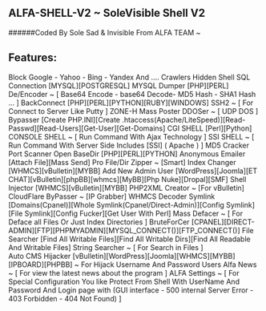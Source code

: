## ALFA-SHELL-V2 ~ SoleVisible Shell V2

######Coded By Sole Sad & Invisible From ALFA TEAM ~

Features:
-------------------------------------------------------------------------------
Block Google - Yahoo - Bing - Yandex And .... Crawlers
Hidden Shell
SQL Connection [MYSQL][POSTGRESQL]
MYSQL Dumper [PHP][PERL]
De/Encoder ~ [ Base64 Encode - base64 Decode- MD5 Hash - SHA1 Hash ... ]
BackConnect [PHP][PERL][PYTHON][RUBY][WINDOWS]
SSH2 ~ [ For Connect to Server Like Putty ]
ZONE-H Mass Poster
DDOSer ~ [ UDP DOS ]
Bypasser [Create PHP.INI][Create .htaccess(Apache/LiteSpeed)][Read-Passwd][Read-Users][Get-User][Get-Domains] 
CGI SHELL [Perl][Python]
CONSOLE SHELL ~ [ Run Command With Ajax Technology ]
SSI SHELL ~ [ Run Command With Server Side Includes [SSI] ( Apache ) ]
MD5 Cracker
Port Scanner
Open BaseDir [PHP][PERL][PYTHON]
Anonymous Emailer [Attach File][Mass Send]
Pro File/Dir Zipper ~ [Smart]
Index Changer [WHMCS][vBulletin][MYBB]
Add New Admin User [WordPress][Joomla][ET CHAT][vBulletin][phpBB][whmcs][MyBB][Php Nuke][Dropal][SMF]
Shell Injector [WHMCS][vBulletin][MYBB]
PHP2XML Creator ~ [For vBulletin]
CloudFlare ByPasser ~ [IP Grabber] 
WHMCS Decoder 
Symlink [Domains(Cpanel)][Whole Symlink(Cpanel/Direct-Admin)][Config Symlink][File Symlink][Config Fucker][Get User With Perl] 
Mass Defacer ~ [ For Deface all Files Or Just Index Directories ]
BruteForCer [CPANEL][DIRECT-ADMIN][FTP][PHPMYADMIN][MYSQL_CONNECT()][FTP_CONNECT()]
File Searcher [Find All Writable Files][Find All Writable Dirs][Find All Readable And Writable Files]
String Searcher ~ [ For Search in Files ]  
Auto CMS Hijacker [vBulletin][WordPress][Joomla][WHMCS][MYBB][IPBOARD][PHPBB] ~ For Hijack Username And Password Users
Alfa News ~ [ For view the latest news about the program ]
ALFA Settings ~ [ For Special Configuration You like Protect From Shell With UserName And Password And Login page with (GUI interface - 500 internal Server Error -  403 Forbidden - 404 Not Found) ]
